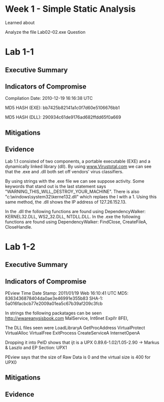# Week 1 - Simple Static Analysis 
Learned about 

Analyze the file Lab02–02.exe
Question

# Lab 1-1

## Executive Summary 


## Indicators of Compromise
Compilation Date: 2010-12-19 16:16:38 UTC

MD5 HASH (EXE):  bb7425b82141a1c0f7d60e5106676bb1 

MD5 HASH (DLL):  290934c61de9176ad682ffdd65f0a669 


## Mitigations 

## Evidence 
Lab 1.1 consisted of two components, a portable executable (EXE) and a dynamically linked library (dll). By using www.Virustotal.com we can see that the .exe and .dll both set off vendors' virus classifiers. 

By using strings with the .exe file we can see suppose activity. Some keywords that stand out is the last statement says "WARNING_THIS_WILL_DESTROY_YOUR_MACHINE". There is also "c:\windows\system32\kerne132.dll" which replaes the l with a 1. Using this same method, the .dll shows the IP address of 127.26.152.13. 

In the .dll the following functions are found using DependencyWalker: KERNEL32.DLL, WS2_32.DLL, NTDLL.DLL.
In the .exe the following functions are found using DependencyWalker: FindClose, CreateFileA, CloseHandle.

# Lab 1-2 

## Executive Summary 

## Indicators of Compromise
PEview Time Date Stamp: 2011/01/19 Web 16:10:41 UTC
MD5:  8363436878404da0ae3e46991e355b83 
SHA-1:  5a016facbcb77e2009a01ea5c67b39af209c3fcb 

In strings the following packatages can be seen
  http://wwareanysisbook.com 
  MalService,
  Int6net Expl!r 8FEI,

The DLL files seen were
  LoadLibraryA
  GetProcAddress
  VirtualProtect
  VirtualAlloc
  VirtualFree
  ExitProcess
  CreateServiceA
  InternetOpenA
  
Dropping it into PeID shows that ijt is a UPX 0.89.6-1.02/1.05-2.90 -> Markus & Laszlo  and
EP Section: UPX1 
  
PEview says that the size of Raw Data is 0  and the virtual size is 400 for UPX0

## Mitigations 

## Evidence 

